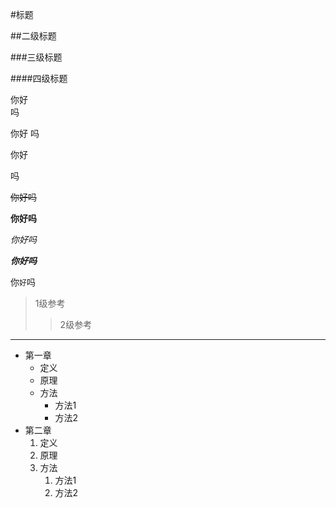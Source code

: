 #标题

##二级标题

###三级标题

####四级标题

你好<br>吗

你好
吗

你好

吗

~~你好吗~~

**你好吗**

*你好吗*

***你好吗***

你`好`吗

> 1级参考
>> 2级参考

*****

* 第一章
  * 定义
  * 原理
  * 方法
     * 方法1
     * 方法2
* 第二章
  1. 定义
  2. 原理
  3. 方法
      1. 方法1
      2. 方法2
